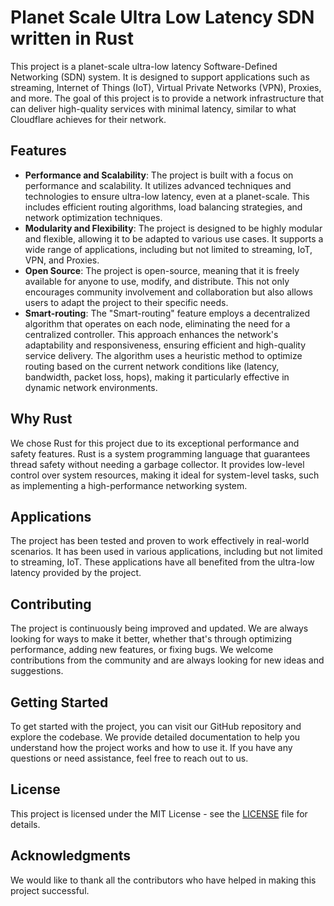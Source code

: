 # Planet Scale Ultra Low Latency SDN written in Rust

This project is a planet-scale ultra-low latency Software-Defined Networking (SDN) system. It is designed to support applications such as streaming, Internet of Things (IoT), Virtual Private Networks (VPN), Proxies, and more. The goal of this project is to provide a network infrastructure that can deliver high-quality services with minimal latency, similar to what Cloudflare achieves for their network.

## Features

* **Performance and Scalability**: The project is built with a focus on performance and scalability. It utilizes advanced techniques and technologies to ensure ultra-low latency, even at a planet-scale. This includes efficient routing algorithms, load balancing strategies, and network optimization techniques.
* **Modularity and Flexibility**: The project is designed to be highly modular and flexible, allowing it to be adapted to various use cases. It supports a wide range of applications, including but not limited to streaming, IoT, VPN, and Proxies.
* **Open Source**: The project is open-source, meaning that it is freely available for anyone to use, modify, and distribute. This not only encourages community involvement and collaboration but also allows users to adapt the project to their specific needs.
* **Smart-routing**: The "Smart-routing" feature employs a decentralized algorithm that operates on each node, eliminating the need for a centralized controller. This approach enhances the network's adaptability and responsiveness, ensuring efficient and high-quality service delivery. The algorithm uses a heuristic method to optimize routing based on the current network conditions like (latency, bandwidth, packet loss, hops), making it particularly effective in dynamic network environments.

## Why Rust

We chose Rust for this project due to its exceptional performance and safety features. Rust is a system programming language that guarantees thread safety without needing a garbage collector. It provides low-level control over system resources, making it ideal for system-level tasks, such as implementing a high-performance networking system.

## Applications

The project has been tested and proven to work effectively in real-world scenarios. It has been used in various applications, including but not limited to streaming, IoT. These applications have all benefited from the ultra-low latency provided by the project.

## Contributing

The project is continuously being improved and updated. We are always looking for ways to make it better, whether that's through optimizing performance, adding new features, or fixing bugs. We welcome contributions from the community and are always looking for new ideas and suggestions.

## Getting Started

To get started with the project, you can visit our GitHub repository and explore the codebase. We provide detailed documentation to help you understand how the project works and how to use it. If you have any questions or need assistance, feel free to reach out to us.

## License

This project is licensed under the MIT License - see the [LICENSE](LICENSE) file for details.

## Acknowledgments

We would like to thank all the contributors who have helped in making this project successful.